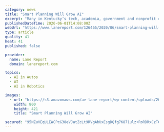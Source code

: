 ```yaml
---
category: news
title: "Smart Planning Will Grow AI"
excerpt: "Many in Kentucky’s tech, academia, government and nonprofit circles understand that rapidly developing artificial intelligence is changing the work they do, prompting 1,100 to sign up for the “Tomorrow’s Talent: AI & The Future of Work” conference in Louisville in late February."
publishedDateTime: 2020-06-01T14:08:00Z
webUrl: "https://www.lanereport.com/126465/2020/06/smart-planning-will-grow-ai/"
type: article
quality: 41
heat: 41
published: false

provider:
  name: Lane Report
  domain: lanereport.com

topics:
  - AI in Autos
  - AI
  - AI in Robotics

images:
  - url: "https://s3.amazonaws.com/ae-lane-report/wp-content/uploads/2020/06/01095331/Technology-photo.jpg"
    width: 800
    height: 421
    title: "Smart Planning Will Grow AI"

secured: "95NZuVEqULEWCPcG38eVJatZcLt9RVgAbUxEsgDQfg7K871ulz+RoRDRxCzTOLmeKiB2eAPTjkH76uzAvYJ8pApSDGuWnad+EFJKPQN3xV8Ei7ed7RpkyHVYqB6WdN815/BN9mQe7Xmr453nfIis/qQy9Sum2rZCAkzVYWkSM1lml3UNB1zUEz300PIaSBLr3qARiQN8jaweFrFjq+8M+qBeKigkAuTyh1TMjMAf031YfDi/EFJEOAIX4MNdATGwK7DevnlkTxRE2jQc7BehHZlncFAbNm2ZWIg0TnvbKU87QiTBh+KCc3ABGGHowrNTGeMEZs/J+PWGdznkLfrwF0NPeBQNEnFNAMQTgMXrQrA9HeeqYC9xMmsBiC7AfJ1ZcZvP7cNSqjYuJnsS1D6+0qH2BKLRhSRMgOCG5bYrqReeIwZB58e4WM63Y1gnDAUSKVFdQqaD1mmgurnKAMFem78hL0JB0NAWiNPa7A+PgAo=;jX6KAbvQqc9HGS2nrX/wXA=="
---
```



